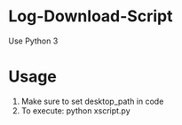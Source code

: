 # Log-Download-Script
Use Python 3
# Usage
1. Make sure to set desktop_path in code
2. To execute: python xscript.py
